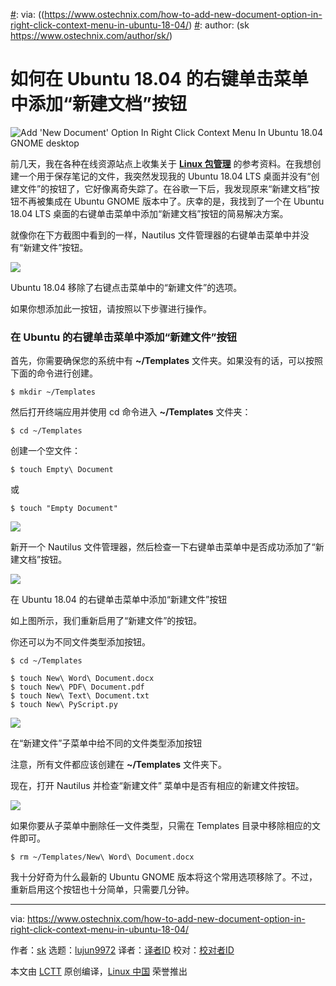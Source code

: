 [#]: collector: (lujun9972)
[#]: translator: (Scvoet)
[#]: reviewer: ( )
[#]: publisher: ( )
[#]: url: ( )
[#]: subject: (How To Add ‘New Document’ Option In Right Click Context Menu In Ubuntu 18.04)
[#]: via: ((https://www.ostechnix.com/how-to-add-new-document-option-in-right-click-context-menu-in-ubuntu-18-04/)
[#]: author: (sk https://www.ostechnix.com/author/sk/)

如何在 Ubuntu 18.04 的右键单击菜单中添加“新建文档”按钮
======

![Add 'New Document' Option In Right Click Context Menu In Ubuntu 18.04 GNOME desktop][1]

前几天，我在各种在线资源站点上收集关于 [**Linux 包管理**][2] 的参考资料。在我想创建一个用于保存笔记的文件，我突然发现我的 Ubuntu 18.04 LTS 桌面并没有“创建文件”的按钮了，它好像离奇失踪了。在谷歌一下后，我发现原来“新建文档”按钮不再被集成在 Ubuntu GNOME 版本中了。庆幸的是，我找到了一个在 Ubuntu 18.04 LTS 桌面的右键单击菜单中添加“新建文档”按钮的简易解决方案。

就像你在下方截图中看到的一样，Nautilus 文件管理器的右键单击菜单中并没有“新建文件”按钮。

![][3]

Ubuntu 18.04 移除了右键点击菜单中的“新建文件”的选项。

如果你想添加此一按钮，请按照以下步骤进行操作。

### 在 Ubuntu 的右键单击菜单中添加“新建文件”按钮

首先，你需要确保您的系统中有 **~/Templates** 文件夹。如果没有的话，可以按照下面的命令进行创建。

```
$ mkdir ~/Templates
```

然后打开终端应用并使用 cd  命令进入 **~/Templates** 文件夹：

```
$ cd ~/Templates
```

创建一个空文件：

```
$ touch Empty\ Document
```

或

```
$ touch "Empty Document"
```

![][4]

新开一个 Nautilus 文件管理器，然后检查一下右键单击菜单中是否成功添加了“新建文档”按钮。

![][5]

在 Ubuntu 18.04 的右键单击菜单中添加“新建文件”按钮

如上图所示，我们重新启用了“新建文件”的按钮。

你还可以为不同文件类型添加按钮。

```
$ cd ~/Templates

$ touch New\ Word\ Document.docx
$ touch New\ PDF\ Document.pdf
$ touch New\ Text\ Document.txt
$ touch New\ PyScript.py
```

![][6]

在“新建文件”子菜单中给不同的文件类型添加按钮

注意，所有文件都应该创建在 **~/Templates** 文件夹下。

现在，打开 Nautilus 并检查“新建文件” 菜单中是否有相应的新建文件按钮。

![][7]

如果你要从子菜单中删除任一文件类型，只需在 Templates 目录中移除相应的文件即可。

```
$ rm ~/Templates/New\ Word\ Document.docx
```

我十分好奇为什么最新的 Ubuntu GNOME 版本将这个常用选项移除了。不过，重新启用这个按钮也十分简单，只需要几分钟。

--------------------------------------------------------------------------------

via: https://www.ostechnix.com/how-to-add-new-document-option-in-right-click-context-menu-in-ubuntu-18-04/

作者：[sk][a]
选题：[lujun9972][b]
译者：[译者ID][c]
校对：[校对者ID](https://github.com/校对者ID)

本文由 [LCTT](https://github.com/LCTT/TranslateProject) 原创编译，[Linux 中国](https://linux.cn/) 荣誉推出

[a]: https://www.ostechnix.com/author/sk/
[b]: https://github.com/lujun9972
[c]: https://github.com/scvoet
[1]: https://www.ostechnix.com/wp-content/uploads/2019/07/Add-New-Document-Option-In-Right-Click-Context-Menu-1-720x340.png
[2]: https://www.ostechnix.com/linux-package-managers-compared-appimage-vs-snap-vs-flatpak/
[3]: https://www.ostechnix.com/wp-content/uploads/2019/07/new-document-option-missing.png
[4]: https://www.ostechnix.com/wp-content/uploads/2019/07/Create-empty-document-in-Templates-directory.png
[5]: https://www.ostechnix.com/wp-content/uploads/2019/07/Add-New-Document-Option-In-Right-Click-Context-Menu-In-Ubuntu.png
[6]: https://www.ostechnix.com/wp-content/uploads/2019/07/Add-options-for-different-files-types.png
[7]: https://www.ostechnix.com/wp-content/uploads/2019/07/Add-New-Document-Option-In-Right-Click-Context-Menu.png
